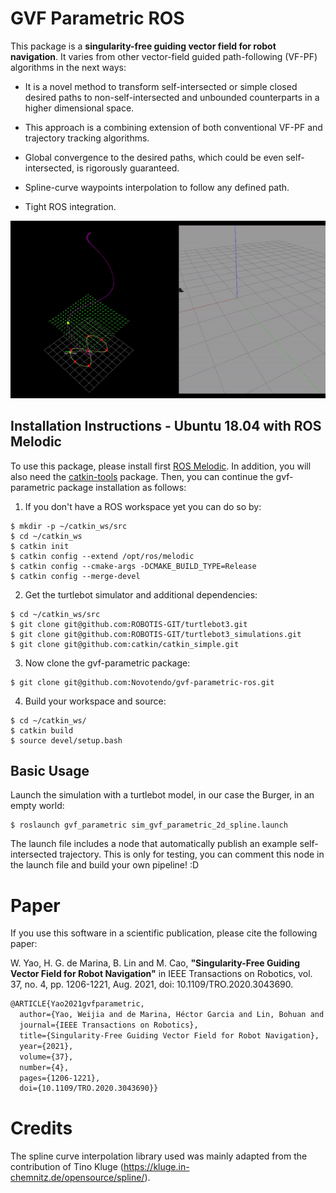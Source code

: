 # GVF Parametric ROS

This package is a **singularity-free guiding vector field for robot navigation**. It varies from other vector-field guided path-following (VF-PF) algorithms in the next ways:

* It is  a novel method to transform self-intersected or simple closed desired paths to non-self-intersected and unbounded counterparts in a higher dimensional space.

* This approach is a combining extension of both conventional VF-PF and trajectory tracking algorithms.

* Global convergence to the desired paths, which could be even self-intersected, is rigorously guaranteed.

* Spline-curve waypoints interpolation to follow any defined path.

* Tight ROS integration.

![example_gif](docs/gvf_param_sim.gif)

Installation Instructions - Ubuntu 18.04 with ROS Melodic
---------------------------------------------------------
To use this package, please install first [ROS Melodic](http://wiki.ros.org/melodic/Installation/Ubuntu/). In addition, you will also need the [catkin-tools](https://catkin-tools.readthedocs.io/en/latest/installing.html) package. Then, you can continue the gvf-parametric package installation as follows:

1. If you don't have a ROS workspace yet you can do so by:
```
$ mkdir -p ~/catkin_ws/src
$ cd ~/catkin_ws
$ catkin init
$ catkin config --extend /opt/ros/melodic
$ catkin config --cmake-args -DCMAKE_BUILD_TYPE=Release
$ catkin config --merge-devel
```

2. Get the turtlebot simulator and additional dependencies:
```
$ cd ~/catkin_ws/src
$ git clone git@github.com:ROBOTIS-GIT/turtlebot3.git
$ git clone git@github.com:ROBOTIS-GIT/turtlebot3_simulations.git
$ git clone git@github.com:catkin/catkin_simple.git
```

3. Now clone the gvf-parametric package:
```
$ git clone git@github.com:Novotendo/gvf-parametric-ros.git
```

4. Build your workspace and source:
```
$ cd ~/catkin_ws/
$ catkin build
$ source devel/setup.bash
```

Basic Usage
-----------
Launch the simulation with a turtlebot model, in our case the Burger, in an empty world:
```
$ roslaunch gvf_parametric sim_gvf_parametric_2d_spline.launch
```
The launch file includes a node that automatically publish an example self-intersected trajectory. This is only for testing, you can comment this node in the launch file and build your own pipeline! :D
# Paper

If you use this software in a scientific publication, please cite the following paper:

W. Yao, H. G. de Marina, B. Lin and M. Cao, **"Singularity-Free Guiding Vector Field for Robot Navigation"** in IEEE Transactions on Robotics, vol. 37, no. 4, pp. 1206-1221, Aug. 2021, doi: 10.1109/TRO.2020.3043690.

```latex
@ARTICLE{Yao2021gvfparametric,
  author={Yao, Weijia and de Marina, Héctor Garcia and Lin, Bohuan and Cao, Ming},
  journal={IEEE Transactions on Robotics}, 
  title={Singularity-Free Guiding Vector Field for Robot Navigation}, 
  year={2021},
  volume={37},
  number={4},
  pages={1206-1221},
  doi={10.1109/TRO.2020.3043690}}
```

# Credits
The spline curve interpolation library used was mainly adapted from the contribution of Tino Kluge (https://kluge.in-chemnitz.de/opensource/spline/).
